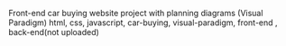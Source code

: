 Front-end car buying website project with planning diagrams (Visual Paradigm)
html, css, javascript, car-buying, visual-paradigm, front-end , back-end(not uploaded)
